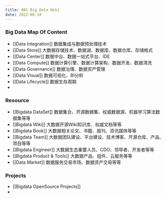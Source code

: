 ```yaml
---
title: 001 Big Data Wiki
date: 2022-06-18
---
```

### Big Data Map Of Content 

- [[Data Integration]] 数据集成与数据预处理技术 
- [[Data Store]] 大数据存储技术、数据湖、数据库、数据仓库、存储格式
- [[Data Center]] 数据中台、数据一站式平台、IDE
- [[Data Compute]] 数据计算引擎、数据计算架构、数据开发、数据清洗
- [[Data Governance]] 数据治理、数据资产管理
- [[Data Visual]] 数据可视化、BI分析
- [[Data Lifecycle]] 数据生存周期
- 


### Resource 

- [[Bigdata DataSet]] 数据集合、开源数据集、权威数据源、机器学习算法数据集等等
- [[Bigdata Wiki]] 大数据开源Wiki知识库、权威文档等等
- [[Bigdata Book]] 大数据相关论文、书籍、报刊、资讯媒体等等
- [[Bigdata Team]] 大数据团队建设、平台建设、技术博客、开源仓库、产品、项目等等
- [[Bigdata Engineer]] 大数据生态重要人员、CDO、领导者、开发者等等
- [[Bigdata Product & Tools]] 大数据产品、组件、云服务等等
- [[Data Market]] 数据服务交易市场、数据资产交易等等
### Projects

- [[Bigdata OpenSource Projects]]
- 

